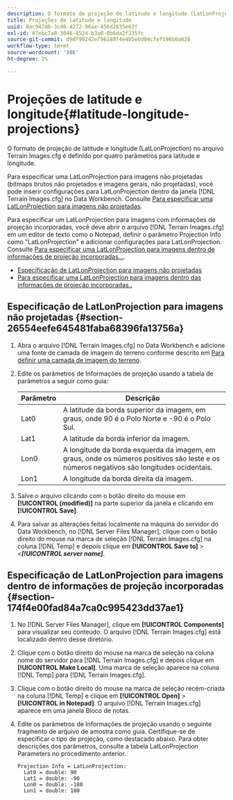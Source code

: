 ```yaml
---
description: O formato de projeção de latitude e longitude (LatLonProjection) no arquivo Terrain Images.cfg é definido por quatro parâmetros para latitude e longitude.
title: Projeções de latitude e longitude
uuid: 0ac947d6-3cd6-4272-96ae-456d2835e63f
exl-id: 67ebc7a8-3046-4524-b3a0-0b6da2f235fc
source-git-commit: d9df90242ef96188f4e4b5e6d04cfef196b0a628
workflow-type: tm+mt
source-wordcount: '386'
ht-degree: 2%

---
```


# Projeções de latitude e longitude{#latitude-longitude-projections}

O formato de projeção de latitude e longitude (LatLonProjection) no arquivo Terrain Images.cfg é definido por quatro parâmetros para latitude e longitude.

Para especificar uma LatLonProjection para imagens não projetadas (bitmaps brutos não projetados e imagens gerais, não projetadas), você pode inserir configurações para LatLonProjection dentro da janela [!DNL Terrain Images.cfg] no Data Workbench. Consulte [Para especificar uma LatLonProjection para imagens não projetadas](../../../../../home/c-geo-oview/c-wk-img-lyrs/c-trn-img-lyrs/c-proj-info-trn-imgs/c-lat-long-proj.md#section-26554eefe645481faba68396fa13756a).

Para especificar um LatLonProjection para imagens com informações de projeção incorporadas, você deve abrir o arquivo [!DNL Terrain Images.cfg] em um editor de texto como o Notepad, definir o parâmetro Projection Info como &quot;LatLonProjection&quot; e adicionar configurações para LatLonProjection. Consulte [Para especificar uma LatLonProjection para imagens dentro de informações de projeção incorporadas...](../../../../../home/c-geo-oview/c-wk-img-lyrs/c-trn-img-lyrs/c-proj-info-trn-imgs/c-lat-long-proj.md#section-174f4e00fad84a7ca0c995423dd37ae1).

* [Especificação de LatLonProjection para imagens não projetadas](../../../../../home/c-geo-oview/c-wk-img-lyrs/c-trn-img-lyrs/c-proj-info-trn-imgs/c-lat-long-proj.md#section-26554eefe645481faba68396fa13756a)
* [Para especificar uma LatLonProjection para imagens dentro das informações de projeção incorporadas..](../../../../../home/c-geo-oview/c-wk-img-lyrs/c-trn-img-lyrs/c-proj-info-trn-imgs/c-lat-long-proj.md#section-174f4e00fad84a7ca0c995423dd37ae1)

## Especificação de LatLonProjection para imagens não projetadas {#section-26554eefe645481faba68396fa13756a}

1. Abra o arquivo [!DNL Terrain Images.cfg] no Data Workbench e adicione uma fonte de camada de imagem do terreno conforme descrito em [Para definir uma camada de imagem do terreno](../../../../../home/c-geo-oview/c-wk-img-lyrs/c-trn-img-lyrs/c-trn-img-lyrs.md#concept-8a0a16013e824ac29f35a0349b5d8ccf).

1. Edite os parâmetros de Informações de projeção usando a tabela de parâmetros a seguir como guia:

   | Parâmetro | Descrição |
   |---|---|
   | Lat0 | A latitude da borda superior da imagem, em graus, onde 90 é o Polo Norte e -90 é o Polo Sul. |
   | Lat1 | A latitude da borda inferior da imagem. |
   | Lon0 | A longitude da borda esquerda da imagem, em graus, onde os números positivos são leste e os números negativos são longitudes ocidentais. |
   | Lon1 | A longitude da borda direita da imagem. |

1. Salve o arquivo clicando com o botão direito do mouse em **[!UICONTROL (modified)]** na parte superior da janela e clicando em **[!UICONTROL Save]**.

1. Para salvar as alterações feitas localmente na máquina do servidor do Data Workbench, no [!DNL Server Files Manager], clique com o botão direito do mouse na marca de seleção [!DNL Terrain Images.cfg] na coluna [!DNL Temp] e depois clique em **[!UICONTROL Save to]** > *&lt;**[!UICONTROL server name]***.

## Especificação de LatLonProjection para imagens dentro de informações de projeção incorporadas {#section-174f4e00fad84a7ca0c995423dd37ae1}

1. No [!DNL Server Files Manager], clique em **[!UICONTROL Components]** para visualizar seu conteúdo. O arquivo [!DNL Terrain Images.cfg] está localizado dentro desse diretório.

1. Clique com o botão direito do mouse na marca de seleção na coluna nome do servidor para [!DNL Terrain Images.cfg] e depois clique em **[!UICONTROL Make Local]**. Uma marca de seleção aparece na coluna [!DNL Temp] para [!DNL Terrain Images.cfg].

1. Clique com o botão direito do mouse na marca de seleção recém-criada na coluna [!DNL Temp] e clique em **[!UICONTROL Open]** > **[!UICONTROL in Notepad]**. O arquivo [!DNL Terrain Images.cfg] aparece em uma janela Bloco de notas.

1. Edite os parâmetros de Informações de projeção usando o seguinte fragmento de arquivo de amostra como guia. Certifique-se de especificar o tipo de projeção, como destacado abaixo. Para obter descrições dos parâmetros, consulte a tabela LatLonProjection Parameters no procedimento anterior.

   ```
   Projection Info = LatLonProjection: 
     Lat0 = double: 90
     Lat1 = double: -90
     Lon0 = double: -180
     Lon1 = double: 180
   ```
